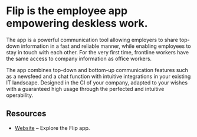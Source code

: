 # Flip is the employee app empowering deskless work. 

The app is a powerful communication tool allowing employers to share top-down information in a fast and reliable manner, while enabling employees to stay in touch with each other. For the very first time, frontline workers have the same access to company information as office workers.


The app combines top-down and bottom-up communication features such as a newsfeed and a chat function with intuitive integrations in your existing IT landscape. Designed in the CI of your company, adapted to your wishes with a guaranteed high usage through the perfected and intuitive operability.


## Resources

- [Website](https://getflip.com) – Explore the Flip app.
